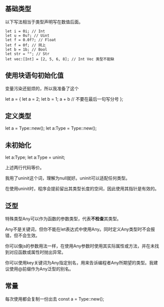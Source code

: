 
## 基础类型

以下写法相当于类型声明写在数值后面。
```
let i = 0i; // Int
let u = 0u?; // Uint
let f = 0.0f?; // Float
let f = 0f; // 同上
let b = 1b; // Bool
let str = ""; // Str
let vec:[Int] = [2, 5, 6, 8]; // Int Vec 类型不能缺
```

## 使用块语句初始化值

变量污染还挺烦的，所以我准备了这个

let a = {
  let a = 2;
  let b = 1;
  a + b // 不要在最后一句写分号
};

## 定义类型

let a = Type::new();
let a:Type = Type::new();

## 未初始化

let a:Type;
let a:Type = uninit;

上述两行代码等价。

我用了uninit这个词，理解为null就好。uninit可以适配任何类型。

在使用uninit时，程序会提前留出其类型长度的空间，因此使用其指针是有效的。


## 泛型

特殊类型Any可以作为函数的参数类型，代表**不检查**其类型。

Any不是关键词，但你不能在let表达式中使用Any。同时定义Any类型时不会报错，但不会生效。

你可以像js的参数用法一样，在使用Any参数时使用其实际属性或方法，并在未找到对应函数或属性时抛出异常。

你可以使用key关键词为Any指定别名，用来告诉编程者Any所期望的类型。我建议使用@前缀作为Any泛型的别名。

## 常量
每次使用都会复制一份出去
const a = Type::new();
